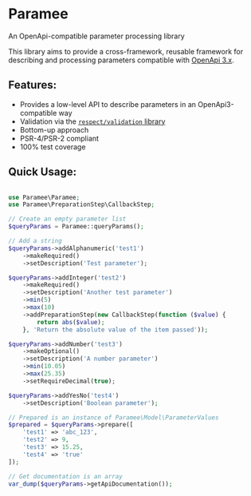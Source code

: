 # Paramee

An OpenApi-compatible parameter processing library

This library aims to provide a cross-framework, reusable framework for
describing and processing parameters compatible with [OpenApi 3.x](https://swagger.io/specification/).

## Features:
 
 * Provides a low-level API to describe parameters in an OpenApi3-compatible way
 * Validation via the [`respect/validation` library](https://respect-validation.readthedocs.io/en/1.1/)
 * Bottom-up approach
 * PSR-4/PSR-2 compliant
 * 100% test coverage
 
## Quick Usage:

```php

use Paramee\Paramee;
use Paramee\PreparationStep\CallbackStep;

// Create an empty parameter list
$queryParams = Paramee::queryParams();

// Add a string
$queryParams->addAlphanumeric('test1')
    ->makeRequired()
    ->setDescription('Test parameter'); 

$queryParams->addInteger('test2')
    ->makeRequired()
    ->setDescription('Another test parameter')
    ->min(5)
    ->max(10)
    ->addPreparationStep(new CallbackStep(function ($value) {
        return abs($value);
    }, 'Return the absolute value of the item passed'));

$queryParams->addNumber('test3')
    ->makeOptional()
    ->setDescription('A number parameter')
    ->min(10.05)
    ->max(25.35)
    ->setRequireDecimal(true);

$queryParams->addYesNo('test4')
    ->setDescription('Boolean parameter');

// Prepared is an instance of Paramee\Model\ParameterValues
$prepared = $queryParams->prepare([
    'test1' => 'abc_123',
    'test2' => 9,
    'test3' => 15.25,
    'test4' => 'true'
]);

// Get documentation is an array 
var_dump($queryParams->getApiDocumentation());
```